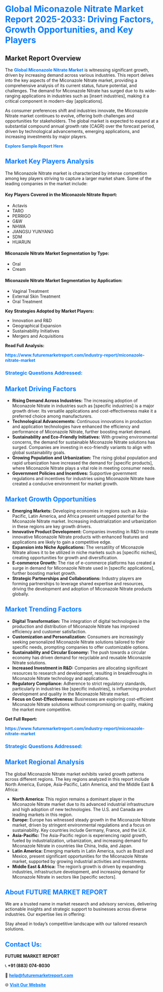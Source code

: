 <h1 style="color: #007BFF;">Global Miconazole Nitrate Market Report 2025-2033: Driving Factors, Growth Opportunities, and Key Players</h1>

<section id="overview">
<h2>Market Report Overview</h2>
<p>The <a href="https://www.futuremarketreport.com/industry-report/miconazole-nitrate-market" style="color: #007BFF; text-decoration: none;"><strong>Global Miconazole Nitrate Market</strong></a> is witnessing significant growth, driven by increasing demand across various industries. This report delves into the key aspects of the Miconazole Nitrate market, providing a comprehensive analysis of its current status, future potential, and challenges. The demand for Miconazole Nitrate has surged due to its wide-ranging applications in industries such as [insert industries], making it a critical component in modern-day [applications].</p>
<p>As consumer preferences shift and industries innovate, the Miconazole Nitrate market continues to evolve, offering both challenges and opportunities for stakeholders. The global market is expected to expand at a substantial compound annual growth rate (CAGR) over the forecast period, driven by technological advancements, emerging applications, and increasing investments by major players.</p>
</section>

<section id="overview">
<p><a href="https://www.futuremarketreport.com/request-sample/reportId=109284" style="color: #007BFF; text-decoration: none;"><strong>Explore Sample Report Here</strong></a></p>
</section>

<section id="key-players">
<h2 style="color: #007BFF;">Market Key Players Analysis</h2>
<p>The Miconazole Nitrate market is characterized by intense competition among key players striving to capture a larger market share. Some of the leading companies in the market include:</p>
<h4>Key Players Covered in the Miconazole Nitrate Report:</h4>
<ul><li>Actavis</li><li>TARO</li><li>PERRIGO</li><li>G&amp;W</li><li>NHWA</li><li>JIANGSU YUNYANG</li><li>SDM</li><li>HUARUN</li></ul>
<h4>Miconazole Nitrate Market Segmentation by Type:</h4>
<ul><li>Oral</li><li>Cream</li></ul>

<h4>Miconazole Nitrate Market Segmentation by Application:</h4>
<ul><li>Vaginal Treatment</li><li>External Skin Treatment</li><li>Oral Treatment</li></ul>
<p><strong>Key Strategies Adopted by Market Players:</strong></p>
<ul>
<li>Innovation and R&D</li>
<li>Geographical Expansion</li>
<li>Sustainability Initiatives</li>
<li>Mergers and Acquisitions</li>
</ul>
</section>

<section>
<p><strong>Read Full Analysis: </strong></p><a href="https://www.futuremarketreport.com/industry-report/miconazole-nitrate-market" style="color: #007BFF; text-decoration: none;"><strong>https://www.futuremarketreport.com/industry-report/miconazole-nitrate-market</strong></a>
<h3 style="color: #007BFF;">Strategic Questions Addressed:</h3>
</section>

<section id="driving-factors">
<h2 style="color: #007BFF;">Market Driving Factors</h2>
<ul>
<li><strong>Rising Demand Across Industries:</strong> The increasing adoption of Miconazole Nitrate in industries such as [specific industries] is a major growth driver. Its versatile applications and cost-effectiveness make it a preferred choice among manufacturers.</li>
<li><strong>Technological Advancements:</strong> Continuous innovations in production and application technologies have enhanced the efficiency and performance of Miconazole Nitrate, further boosting market demand.</li>
<li><strong>Sustainability and Eco-Friendly Initiatives:</strong> With growing environmental concerns, the demand for sustainable Miconazole Nitrate solutions has surged. Companies are investing in eco-friendly variants to align with global sustainability goals.</li>
<li><strong>Growing Population and Urbanization:</strong> The rising global population and rapid urbanization have increased the demand for [specific products], where Miconazole Nitrate plays a vital role in meeting consumer needs.</li>
<li><strong>Government Policies and Incentives:</strong> Supportive government regulations and incentives for industries using Miconazole Nitrate have created a conducive environment for market growth.</li>
</ul>
</section>

<section id="growth-opportunities">
<h2 style="color: #007BFF;">Market Growth Opportunities</h2>
<ul>
<li><strong>Emerging Markets:</strong> Developing economies in regions such as Asia-Pacific, Latin America, and Africa present untapped potential for the Miconazole Nitrate market. Increasing industrialization and urbanization in these regions are key growth drivers.</li>
<li><strong>Innovative Product Development:</strong> Companies investing in R&D to create innovative Miconazole Nitrate products with enhanced features and applications are likely to gain a competitive edge.</li>
<li><strong>Expansion into Niche Applications:</strong> The versatility of Miconazole Nitrate allows it to be utilized in niche markets such as [specific niches], creating opportunities for growth and diversification.</li>
<li><strong>E-commerce Growth:</strong> The rise of e-commerce platforms has created a surge in demand for Miconazole Nitrate used in [specific applications], further boosting market growth.</li>
<li><strong>Strategic Partnerships and Collaborations:</strong> Industry players are forming partnerships to leverage shared expertise and resources, driving the development and adoption of Miconazole Nitrate products globally.</li>
</ul>
</section>

<section id="trending-factors">
<h2 style="color: #007BFF;">Market Trending Factors</h2>
<ul>
<li><strong>Digital Transformation:</strong> The integration of digital technologies in the production and distribution of Miconazole Nitrate has improved efficiency and customer satisfaction.</li>
<li><strong>Customization and Personalization:</strong> Consumers are increasingly seeking personalized Miconazole Nitrate solutions tailored to their specific needs, prompting companies to offer customizable options.</li>
<li><strong>Sustainability and Circular Economy:</strong> The push towards a circular economy has driven demand for recyclable and reusable Miconazole Nitrate solutions.</li>
<li><strong>Increased Investment in R&D:</strong> Companies are allocating significant resources to research and development, resulting in breakthroughs in Miconazole Nitrate technology and applications.</li>
<li><strong>Regulatory Compliance:</strong> Adherence to strict regulatory standards, particularly in industries like [specific industries], is influencing product development and quality in the Miconazole Nitrate market.</li>
<li><strong>Focus on Cost-Effectiveness:</strong> Businesses are exploring cost-efficient Miconazole Nitrate solutions without compromising on quality, making the market more competitive.</li>
</ul>
</section>

<section>
<p><strong>Get Full Report: </strong></p><a href="https://www.futuremarketreport.com/industry-report/miconazole-nitrate-market" style="color: #007BFF; text-decoration: none;"><strong>https://www.futuremarketreport.com/industry-report/miconazole-nitrate-market</strong></a>
<h3 style="color: #007BFF;">Strategic Questions Addressed:</h3>
</section>


<section id="regional-analysis">
<h2 style="color: #007BFF;">Market Regional Analysis</h2>
<p>The global Miconazole Nitrate market exhibits varied growth patterns across different regions. The key regions analyzed in this report include North America, Europe, Asia-Pacific, Latin America, and the Middle East & Africa:</p>
<ul>
<li><strong>North America:</strong> This region remains a dominant player in the Miconazole Nitrate market due to its advanced industrial infrastructure and high adoption of new technologies. The U.S. and Canada are leading markets in this region.</li>
<li><strong>Europe:</strong> Europe has witnessed steady growth in the Miconazole Nitrate market, driven by stringent environmental regulations and a focus on sustainability. Key countries include Germany, France, and the U.K.</li>
<li><strong>Asia-Pacific:</strong> The Asia-Pacific region is experiencing rapid growth, fueled by industrialization, urbanization, and increasing demand for Miconazole Nitrate in countries like China, India, and Japan.</li>
<li><strong>Latin America:</strong> Emerging markets in Latin America, such as Brazil and Mexico, present significant opportunities for the Miconazole Nitrate market, supported by growing industrial activities and investments.</li>
<li><strong>Middle East & Africa:</strong> The region’s growth is driven by expanding industries, infrastructure development, and increasing demand for Miconazole Nitrate in sectors like [specific sectors].</li>
</ul>
</section>

<footer>
<h2 style="color: #007BFF;">About FUTURE MARKET REPORT</h2>
<p>We are a trusted name in market research and advisory services, delivering actionable insights and strategic support to businesses across diverse industries. Our expertise lies in offering:</p>

<p>Stay ahead in today’s competitive landscape with our tailored research solutions.</p>

<h2 style="color: #007BFF;">Contact Us:</h2>
<p><strong>FUTURE MARKET REPORT</strong></p>
<p>📞 <strong>+91 (883) 074-8030</strong></p>
<p>📧 <strong><a href="mailto:help@futuremarketreport.com" style="color: #007BFF;">help@futuremarketreport.com</a></strong></p>
<p>🌐 <strong><a href="https://www.futuremarketreport.com/" style="color: #007BFF;">Visit Our Website</a></strong></p>
</footer>